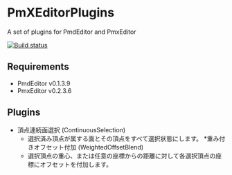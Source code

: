 # PmXEditorPlugins
A set of plugins for PmdEditor and PmxEditor

[![Build status](https://ci.appveyor.com/api/projects/status/3o8eimvjtv6uxbvb/branch/master?svg=true)](https://ci.appveyor.com/project/paralleltree/pmxeditorplugins/branch/master)


## Requirements

  * PmdEditor v0.1.3.9
  * PmxEditor v0.2.3.6

## Plugins
  * 頂点連続面選択 (ContinuousSelection)
    + 選択済み頂点が属する面とその頂点をすべて選択状態にします。
  *重み付きオフセット付加 (WeightedOffsetBlend)
    + 選択頂点の重心、または任意の座標からの距離に対して各選択頂点の座標にオフセットを付加します。
